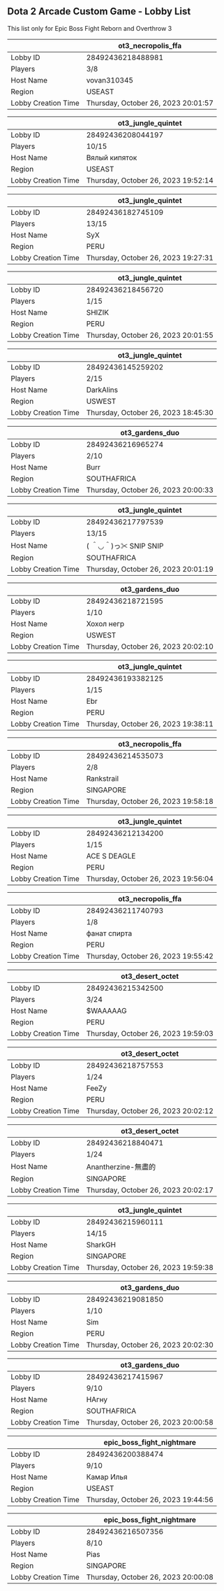 ## Dota 2 Arcade Custom Game - Lobby List

This list only for Epic Boss Fight Reborn and Overthrow 3

|  | ot3_necropolis_ffa |
| ------ | ------ |
| Lobby ID | 28492436218488981 |
| Players | 3/8 |
| Host Name | vovan310345 |
| Region | USEAST |
| Lobby Creation Time | Thursday, October 26, 2023 20:01:57 |


|  | ot3_jungle_quintet |
| ------ | ------ |
| Lobby ID | 28492436208044197 |
| Players | 10/15 |
| Host Name | Вялый кипяток |
| Region | USEAST |
| Lobby Creation Time | Thursday, October 26, 2023 19:52:14 |


|  | ot3_jungle_quintet |
| ------ | ------ |
| Lobby ID | 28492436182745109 |
| Players | 13/15 |
| Host Name | SyX |
| Region | PERU |
| Lobby Creation Time | Thursday, October 26, 2023 19:27:31 |


|  | ot3_jungle_quintet |
| ------ | ------ |
| Lobby ID | 28492436218456720 |
| Players | 1/15 |
| Host Name | SHIZIK |
| Region | PERU |
| Lobby Creation Time | Thursday, October 26, 2023 20:01:55 |


|  | ot3_jungle_quintet |
| ------ | ------ |
| Lobby ID | 28492436145259202 |
| Players | 2/15 |
| Host Name | DarkAlins |
| Region | USWEST |
| Lobby Creation Time | Thursday, October 26, 2023 18:45:30 |


|  | ot3_gardens_duo |
| ------ | ------ |
| Lobby ID | 28492436216965274 |
| Players | 2/10 |
| Host Name | Burr |
| Region | SOUTHAFRICA |
| Lobby Creation Time | Thursday, October 26, 2023 20:00:33 |


|  | ot3_jungle_quintet |
| ------ | ------ |
| Lobby ID | 28492436217797539 |
| Players | 13/15 |
| Host Name | ( ＾◡＾)っ✂ SNIP SNIP |
| Region | SOUTHAFRICA |
| Lobby Creation Time | Thursday, October 26, 2023 20:01:19 |


|  | ot3_gardens_duo |
| ------ | ------ |
| Lobby ID | 28492436218721595 |
| Players | 1/10 |
| Host Name | Хохол негр |
| Region | USWEST |
| Lobby Creation Time | Thursday, October 26, 2023 20:02:10 |


|  | ot3_jungle_quintet |
| ------ | ------ |
| Lobby ID | 28492436193382125 |
| Players | 1/15 |
| Host Name | Ebr |
| Region | PERU |
| Lobby Creation Time | Thursday, October 26, 2023 19:38:11 |


|  | ot3_necropolis_ffa |
| ------ | ------ |
| Lobby ID | 28492436214535073 |
| Players | 2/8 |
| Host Name | Rankstrail |
| Region | SINGAPORE |
| Lobby Creation Time | Thursday, October 26, 2023 19:58:18 |


|  | ot3_jungle_quintet |
| ------ | ------ |
| Lobby ID | 28492436212134200 |
| Players | 1/15 |
| Host Name | ACE S DEAGLE |
| Region | PERU |
| Lobby Creation Time | Thursday, October 26, 2023 19:56:04 |


|  | ot3_necropolis_ffa |
| ------ | ------ |
| Lobby ID | 28492436211740793 |
| Players | 1/8 |
| Host Name | фанат спирта |
| Region | PERU |
| Lobby Creation Time | Thursday, October 26, 2023 19:55:42 |


|  | ot3_desert_octet |
| ------ | ------ |
| Lobby ID | 28492436215342500 |
| Players | 3/24 |
| Host Name | $WAAAAAG |
| Region | PERU |
| Lobby Creation Time | Thursday, October 26, 2023 19:59:03 |


|  | ot3_desert_octet |
| ------ | ------ |
| Lobby ID | 28492436218757553 |
| Players | 1/24 |
| Host Name | FeeZy |
| Region | PERU |
| Lobby Creation Time | Thursday, October 26, 2023 20:02:12 |


|  | ot3_desert_octet |
| ------ | ------ |
| Lobby ID | 28492436218840471 |
| Players | 1/24 |
| Host Name | Anantherzine-無盡的 |
| Region | SINGAPORE |
| Lobby Creation Time | Thursday, October 26, 2023 20:02:17 |


|  | ot3_jungle_quintet |
| ------ | ------ |
| Lobby ID | 28492436215960111 |
| Players | 14/15 |
| Host Name | SharkGH |
| Region | SINGAPORE |
| Lobby Creation Time | Thursday, October 26, 2023 19:59:38 |


|  | ot3_gardens_duo |
| ------ | ------ |
| Lobby ID | 28492436219081850 |
| Players | 1/10 |
| Host Name | Sim |
| Region | PERU |
| Lobby Creation Time | Thursday, October 26, 2023 20:02:30 |


|  | ot3_gardens_duo |
| ------ | ------ |
| Lobby ID | 28492436217415967 |
| Players | 9/10 |
| Host Name | НАгну |
| Region | SOUTHAFRICA |
| Lobby Creation Time | Thursday, October 26, 2023 20:00:58 |


|  | epic_boss_fight_nightmare |
| ------ | ------ |
| Lobby ID | 28492436200388474 |
| Players | 9/10 |
| Host Name | Камар Илья |
| Region | USEAST |
| Lobby Creation Time | Thursday, October 26, 2023 19:44:56 |


|  | epic_boss_fight_nightmare |
| ------ | ------ |
| Lobby ID | 28492436216507356 |
| Players | 8/10 |
| Host Name | Pias |
| Region | SINGAPORE |
| Lobby Creation Time | Thursday, October 26, 2023 20:00:08 |


